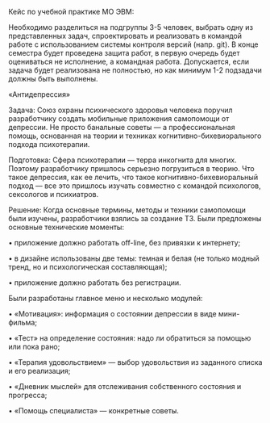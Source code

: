 Кейс по учебной практике МО ЭВМ:

Необходимо разделиться на подгруппы 3-5 человек, выбрать одну из представленных задач, спроектировать и реализовать в командой работе с использованием системы контроля версий (напр. git).
В конце семестра будет проведена защита работ, в первую очередь будет оцениваться не исполнение, а командная работа.
Допускается, если задача будет реализована не полностью, но как минимум 1-2 подзадачи должны быть выполнены.

«Антидепрессия»

Задача:
Союз охраны психического здоровья человека поручил разработчику создать мобильные приложения самопомощи от депрессии. Не просто банальные советы — а профессиональная помощь, основанная на теории и техниках когнитивно-бихевиорального подхода психотерапии.

Подготовка:
Сфера психотерапии — терра инкогнита для многих. Поэтому разработчику пришлось серьезно погрузиться в теорию. Что такое депрессия, как ее лечить, что такое когнитивно-бихевиоральный подход — все это пришлось изучать совместно с командой психологов, сексологов и психиатров. 

Решение:
Когда основные термины, методы и техники самопомощи были изучены, разработчики взялись за создание ТЗ. Были предложены основные технические моменты:

•	приложение должно работать off-line, без привязки к интернету;

•	в дизайне использованы две темы: темная и белая (не только модный тренд, но и психологическая составляющая);

•	приложение должно работать без регистрации.

Были разработаны главное меню и несколько модулей: 

•	«Мотивация»: информация о состоянии депрессии в виде мини-фильма;

•	«Тест» на определение состояния: надо ли обратиться за помощью или пока рано;

•	«Терапия удовольствием» — выбор удовольствия из заданного списка и его реализация;

•	«Дневник мыслей» для отслеживания собственного состояния и прогресса;

•	«Помощь специалиста» — конкретные советы.
